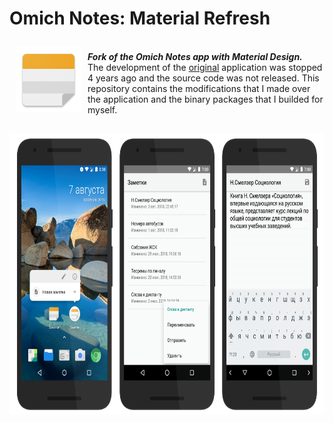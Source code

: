 # Omich Notes: Material Refresh
<img src="/Preview/Icon.png" align="left" width="105" hspace="10" vspace="10">

<br>_**Fork of the Omich Notes app with Material Design.**_<br/> The development of the <a href="https://play.google.com/store/apps/details?id=com.omichsoft.notes">original</a> application was stopped 4 years ago and the source code was not released. This repository contains the modifications that I made over the application and the binary packages that I builded for myself.

## 
<img alt="Preview" height="450" src="/Preview/Preview.png">

